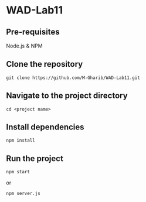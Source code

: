 # WAD-Lab11


## Pre-requisites
Node.js \& NPM

## Clone the repository
```
git clone https://github.com/M-Gharib/WAD-Lab11.git
```

## Navigate to the project directory
```
cd <project name>
```

## Install dependencies
```
npm install
```

## Run the project
```
npm start
```

or 
```
npm server.js
```
